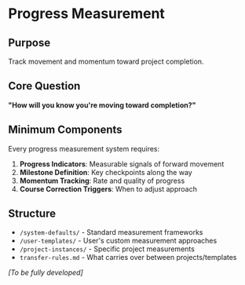 # Progress Measurement

## Purpose
Track movement and momentum toward project completion.

## Core Question
**"How will you know you're moving toward completion?"**

## Minimum Components

Every progress measurement system requires:

1. **Progress Indicators**: Measurable signals of forward movement
2. **Milestone Definition**: Key checkpoints along the way
3. **Momentum Tracking**: Rate and quality of progress
4. **Course Correction Triggers**: When to adjust approach

## Structure
- `/system-defaults/` - Standard measurement frameworks
- `/user-templates/` - User's custom measurement approaches
- `/project-instances/` - Specific project measurements
- `transfer-rules.md` - What carries over between projects/templates

*[To be fully developed]*
